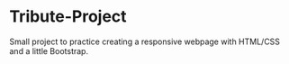 # Tribute-Project
Small project to practice creating a responsive webpage with HTML/CSS and a little Bootstrap.
